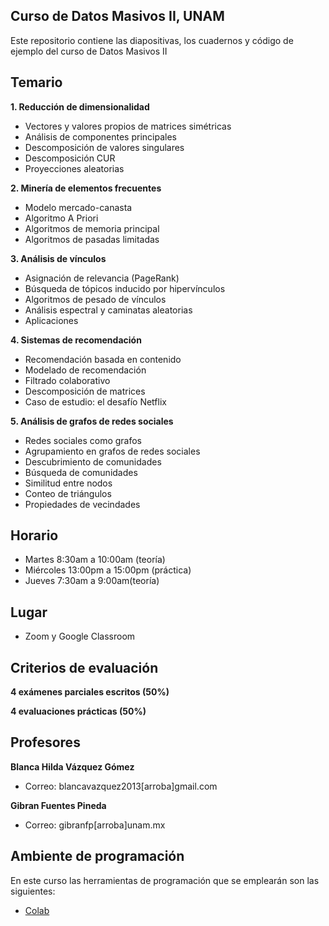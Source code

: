 ## Curso de Datos Masivos II, UNAM
Este repositorio contiene las diapositivas, los cuadernos y código de ejemplo del curso de Datos Masivos II

## Temario
**1. Reducción de dimensionalidad**
  - Vectores y valores propios de matrices simétricas
  - Análisis de componentes principales
  - Descomposición de valores singulares
  - Descomposición CUR
  - Proyecciones aleatorias
  
**2. Minería de elementos frecuentes**
  - Modelo mercado-canasta
  - Algoritmo A Priori
  - Algoritmos de memoria principal
  - Algoritmos de pasadas limitadas
  
**3. Análisis de vínculos**
  - Asignación de relevancia (PageRank)
  - Búsqueda de tópicos inducido por hipervínculos
  - Algoritmos de pesado de vínculos
  - Análisis espectral y caminatas aleatorias
  - Aplicaciones
  
**4. Sistemas de recomendación**
  - Recomendación basada en contenido 
  - Modelado de recomendación
  - Filtrado colaborativo
  - Descomposición de matrices
  - Caso de estudio: el desafío Netflix

**5. Análisis de grafos de redes sociales**
  - Redes sociales como grafos
  - Agrupamiento en grafos de redes sociales
  - Descubrimiento de comunidades
  - Búsqueda de comunidades
  - Similitud entre nodos
  - Conteo de triángulos
  - Propiedades de vecindades
  
 ## Horario
- Martes 8:30am a 10:00am (teoría)
- Miércoles 13:00pm a 15:00pm (práctica)
- Jueves 7:30am a 9:00am(teoría)

## Lugar
- Zoom y Google Classroom

## Criterios de evaluación
**4 exámenes parciales escritos (50%)**

  
 **4 evaluaciones prácticas (50%)**

## Profesores
**Blanca Hilda Vázquez Gómez**
  - Correo: blancavazquez2013[arroba]gmail.com
  
**Gibran Fuentes Pineda**
  - Correo: gibranfp[arroba]unam.mx

## Ambiente de programación
En este curso las herramientas de programación que se emplearán son las siguientes:
- [Colab](https://colab.research.google.com/)
